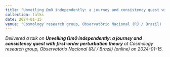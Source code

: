 ```yaml
---
title: "Unveiling Ωm0 independently: a journey and consistency quest with first-order perturbation theory"
collection: talks
date: 2024-01-15
venue: "Cosmology research group, Observatório Nacional (RJ / Brazil) (online)"
---
```


*Delivered a talk on **Unveiling Ωm0 independently: a journey and consistency quest with first-order perturbation theory** at Cosmology research group, Observatório Nacional (RJ / Brazil) (online) on 2024-01-15.*
